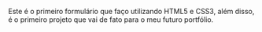 Este é o primeiro formulário que faço utilizando HTML5 e CSS3, além disso, é o primeiro projeto que vai de fato para o meu futuro portfólio.
